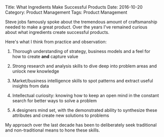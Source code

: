 Title: What Ingredients Make Successful Products
Date: 2016-10-20
Category: Product Management
Tags: Product Management

Steve jobs famously spoke about the tremendous amount of craftsmanship needed to make a great product. Over the years I've remained curious about what ingredients create successful products. 

Here's what I think from practice and observation:

1. Thorough understanding of strategy, business models and a feel for how to create **and** capture value

2. Strong research and analysis skills to dive deep into problem areas and unlock new knowledge

3. Market/business intelligence skills to spot patterns and extract useful insights from data

4. Intellectual curiosity: knowing how to keep an open mind in the constant search for better ways to solve a problem

5. A designers mind set, with the demonstrated ability to synthesize these attributes and create new solutions to problems

My approach over the last decade has been to deliberately seek traditional and non-traditional means to hone these skills. 
